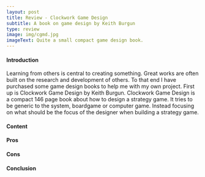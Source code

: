 ```yaml
---
layout: post
title: Review - Clockwork Game Design
subtitle: A book on game design by Keith Burgun
type: review
image: img/cgmd.jpg
imageText: Quite a small compact game design book.
---
```


#### Introduction

Learning from others is central to creating something. Great works are often built on the research and development of others. To that end I have purchased some game design books to help me with my own project. 
First up is Clockwork Game Design by Keith Burgun. Clockwork Game Design is a compact 146 page book about how to design a strategy game. It tries to be generic to the system, boardgame or computer game. Instead focusing on what should be the focus of the designer when building a strategy game.

#### Content
#### Pros
#### Cons 
#### Conclusion
